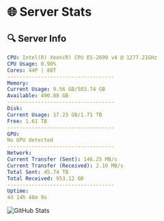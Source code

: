 # 🌐 Server Stats
## 🔍 Server Info
```yaml
CPU: Intel(R) Xeon(R) CPU E5-2699 v4 @ 1277.21GHz
CPU Usage: 0.90%
Cores: 44P | 88T
-----------------------------------
Memory:
Current Usage: 9.56 GB/503.74 GB
Available: 490.88 GB
-----------------------------------
Disk:
Current Usage: 17.23 GB/1.71 TB
Free: 1.61 TB
-----------------------------------
GPU:
No GPU detected
-----------------------------------
Network:
Current Transfer (Sent): 146.25 MB/s
Current Transfer (Received): 2.16 MB/s
Total Sent: 45.74 TB
Total Received: 953.12 GB
-----------------------------------
Uptime:
4d 14h 48m 9s
```
![GitHub Stats](https://img.shields.io/badge/Updated-2025-02-12_13:31:27-blue)